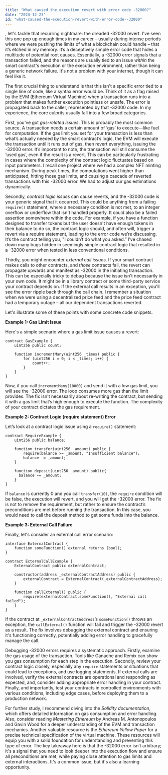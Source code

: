 ```yaml
---
title: "What caused the execution revert with error code -32000?"
date: "2024-12-23"
id: "what-caused-the-execution-revert-with-error-code--32000"
---
```


, let's tackle that recurring nightmare: the dreaded -32000 revert. I've seen this one pop up enough times in my career – usually during intense periods where we were pushing the limits of what a blockchain could handle – that it’s etched in my memory. It’s a deceptively simple error code that hides a multitude of potential root causes. Essentially, a -32000 error signals that a transaction failed, and the reasons are usually tied to an issue *within* the smart contract's execution or the execution environment, rather than being a generic network failure. It's not a problem with your internet, though it can feel like it.

The first crucial thing to understand is that this isn't a specific error tied to a single line of code, like a syntax error would be. Think of it as a flag raised by the EVM (Ethereum Virtual Machine) when a transaction runs into a problem that makes further execution pointless or unsafe. The error is propagated back to the caller, represented by that -32000 code. In my experience, the core culprits usually fall into a few broad categories.

First, you've got *gas-related issues*. This is probably the most common source. A transaction needs a certain amount of ‘gas’ to execute—like fuel for computation. If the gas limit you set for your transaction is less than what’s actually needed by the smart contract’s logic, the EVM will execute the transaction until it runs out of gas, then revert everything, issuing the -32000 error. It’s important to note, the transaction will still consume the ‘used gas’, even if the result is a revert. This can be particularly frustrating in cases where the complexity of the contract logic fluctuates based on input parameters. I recall one project where we had a complex NFT minting mechanism. During peak times, the computations went higher than anticipated, hitting those gas limits, and causing a cascade of reverted transactions with this -32000 error. We had to adjust our gas estimations dynamically.

Secondly, *contract logic issues* can cause reverts, and the -32000 code is your generic signal that it occurred. This could be anything from a failing `require()` statement, where a necessary condition is not met, to an integer overflow or underflow that isn't handled properly. It could also be a failed assertion somewhere within the code. For example, if you have a function designed to transfer tokens but the user doesn't have enough tokens in their balance to do so, the contract logic should, and often will, trigger a revert via a require statement, leading to the error code we’re discussing. It’s the contract telling you, "I couldn’t do what you asked.” I’ve chased down many bugs hidden in seemingly simple contract logic that resulted in a -32000 error when tested in less conventional conditions.

Thirdly, you might encounter *external call issues*. If your smart contract makes calls to other contracts, and *those* contracts fail, the revert can propagate upwards and manifest as -32000 in the initiating transaction. This can be especially tricky to debug because the issue isn't necessarily in your own code. It might be in a library contract or some third-party service your contract depends on. If the external call results in an exception, you'll see the error ripple back through the call chain. I remember a situation when we were using a decentralized price feed and the price feed contract had a temporary outage – all our dependent transactions reverted.

Let's illustrate some of these points with some concrete code snippets.

**Example 1: Gas Limit Issue**

Here's a simple scenario where a gas limit issue causes a revert:

```solidity
contract GasExample {
    uint256 public count;

    function incrementMany(uint256 _times) public {
        for (uint256 i = 0; i < _times; i++) {
            count++;
        }
    }
}
```

Now, if you call `incrementMany(10000)` and send it with a low gas limit, you will see the -32000 error. The loop consumes more gas than the limit provides. The fix isn't necessarily about re-writing the contract, but sending it with a gas limit that’s high enough to execute the function. The complexity of your contract dictates the gas requirement.

**Example 2: Contract Logic (require statement) Error**

Let’s look at a contract logic issue using a `require()` statement:

```solidity
contract RequireExample {
    uint256 public balance;

    function transfer(uint256 _amount) public {
        require(balance >= _amount, "Insufficient balance");
        balance -= _amount;
    }

    function deposit(uint256 _amount) public{
      balance += _amount;
    }
}
```

If `balance` is currently 0 and you call `transfer(10)`, the `require` condition will be false, the execution will revert, and you will get the -32000 error. The fix is not to remove the requirement, but rather to ensure the contract’s preconditions are met before running the transaction. In this case, you would need to call the deposit method to get some funds into the balance.

**Example 3: External Call Failure**

Finally, let's consider an external call error scenario:

```solidity
interface ExternalContract {
    function someFunction() external returns (bool);
}

contract ExternalCallExample {
    ExternalContract public externalContract;

    constructor(address _externalContractAddress) public {
        externalContract = ExternalContract(_externalContractAddress);
    }

    function callExternal() public {
        require(externalContract.someFunction(), "External call failed");
    }
}
```

If the contract at `_externalContractAddress`’s `someFunction()` throws an exception, the `callExternal()` function will fail and trigger the -32000 revert as a result. The fix involves debugging the external contract and ensuring it's functioning correctly, potentially adding error handling to gracefully manage the call.

Debugging -32000 errors requires a systematic approach. Firstly, examine the gas usage of the transaction. Tools like Ganache and Remix can show you gas consumption for each step in the execution. Secondly, review your contract logic closely, especially any `require` statements or situations that could lead to exceptions, and use logging statements. If external calls are involved, verify the external contracts are operational and responding as expected, and, consider adding appropriate error handling in your contract. Finally, and importantly, test your contracts in controlled environments with various conditions, including edge cases, before deploying them to a production network.

For further study, I recommend diving into the *Solidity documentation*, which offers detailed information on gas consumption and error handling. Also, consider reading *Mastering Ethereum* by Andreas M. Antonopoulos and Gavin Wood for a deeper understanding of the EVM and transaction mechanics. Another valuable resource is the *Ethereum Yellow Paper* for a precise technical specification of the virtual machine. These resources will equip you with a solid foundation for understanding and preventing this type of error. The key takeaway here is that the -32000 error isn’t arbitrary; it's a signal that you need to look deeper into the execution flow and ensure all preconditions are met, while paying close attention to gas limits and external interactions. It's a common issue, but it's also a learning opportunity.

